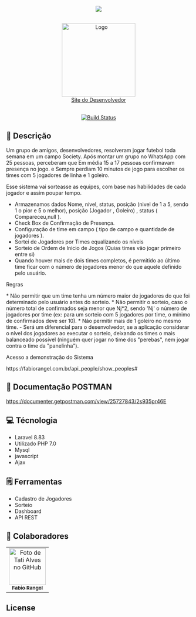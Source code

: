 <p align="center"><img src="https://laravel.com/assets/img/components/logo-laravel.svg"></p>

<br />
<div align="center">
    <a href="https://fabiorangel.com.br/"> <img src="https://fabiorangel.com.br/public/img/logo_novo.png" alt="Logo" width="200" > <br>   Site do Desenvolvedor</a>
<br><br>
  </div>

<p align="center">
<a href="https://travis-ci.org/laravel/framework"><img src="https://travis-ci.org/laravel/framework.svg" alt="Build Status"></a>
</p>

## :page_facing_up: Descrição

Um grupo de amigos, desenvolvedores, resolveram jogar futebol toda semana em um campo Society.
Após montar um grupo no WhatsApp com 25 pessoas, perceberam  que Em média 15 a 17 pessoas confirmavam presença no jogo.
e Sempre perdiam 10 minutos de jogo para escolher os times com 5 jogadores de linha e 1 goleiro. 

Esse sistema vai sorteasse as equipes, com base nas habilidades de cada jogador e assim poupar tempo.

* Armazenamos dados  Nome, nível, status, posição (nivel de 1 a 5, sendo 1 o pior e 5 o melhor), posição (Jogador , Goleiro) , status ( Compareceu,null ).
* Check Box de Confirmação de Presença.
* Configuração de time em campo ( tipo de campo e quantidade de jogadores ).
* Sortei de Jogadores por Times equalizando os níveis
* Sorteio de Ordem de Inicio de Jogos (Quias times vão jogar primeiro entre si)
* Quando houver mais de dois times completos, é permitido ao último time ficar com o número de jogadores menor do que aquele definido
pelo usuário.

<p> Regras</p>
* Não permitir que um time tenha um número maior de jogadores do que foi determinado pelo usuário antes do sorteio.
* Não permitir o sorteio, caso o número total de confirmados seja menor que Nj*2, sendo 'Nj' o número de jogadores por time (ex: para
um sorteio com 5 jogadores por time, o mínimo de confirmados deve ser 10).
* Não permitir mais de 1 goleiro no mesmo time.
- Será um diferencial para o desenvolvedor, se a aplicação considerar o nível dos jogadores ao executar o sorteio, deixando os times o mais
balanceado possível (ninguém quer jogar no time dos "perebas", nem jogar contra o time da "panelinha").



<p>Acesso a demonstração do Sistema</p>
https://fabiorangel.com.br/api_people/show_peoples#

## :page_facing_up:  Documentação POSTMAN
https://documenter.getpostman.com/view/25727843/2s935pr46E


## :computer: Técnologia
- Laravel 8.83
- Utilizado PHP 7.0
- Mysql
- javascript
- Ajax


## 🗒️ Ferramentas
- Cadastro de Jogadores
- Sorteio
- Dashboard
- API REST



## :handshake: Colaboradores
<table>
  <tr>
    <td align="center">
      <a href="http://github.com/tatialveso">
        <img src="https://fabiorangel.com.br/public/images/fh.jpg" width="100px;" alt="Foto de Tati Alves no GitHub"/><br>
        <sub>
          <b>Fabio Rangel</b>
        </sub>
      </a>
    </td>
  </tr>
</table>



## License
